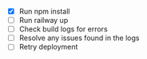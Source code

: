 - [x] Run npm install
- [ ] Run railway up
- [ ] Check build logs for errors
- [ ] Resolve any issues found in the logs
- [ ] Retry deployment

